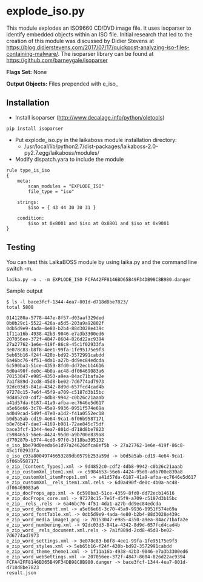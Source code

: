 explode_iso.py
================

This module explodes an ISO9660 CD/DVD image file. It uses isoparser to identify embedded objects within an ISO file. Initial research that led
to the creation of this module was discussed by Didier Stevens at https://blog.didierstevens.com/2017/07/17/quickpost-analyzing-iso-files-containing-malware/.
The isoparser library can be found at https://github.com/barneygale/isoparser

**Flags Set:** None

**Output Objects:** Files prepended with e_iso_

Installation
---
* Install isoparser (http://www.decalage.info/python/oletools)
```
pip install isoparser
```
* Put explode_iso.py in the laikaboss module installation directory:
  * /usr/local/lib/python2.7/dist-packages/laikaboss-2.0-py2.7.egg/laikaboss/modules/
* Modify dispatch.yara to include the module
```
rule type_is_iso
{
    meta:
        scan_modules = "EXPLODE_ISO"
        file_type = "iso"

    strings:
        $iso = { 43 44 30 30 31 }

    condition:
        $iso at 0x8001 and $iso at 0x8801 and $iso at 0x9001
}
```

Testing
---
You can test this LaikaBOSS module by using laika.py and the command line switch -m. 
```
laika.py -o . -m EXPLODE_ISO FCFA42FF8146BD65B49F34DB98C8B980.danger
```

Sample output
```
$ ls -l bace3fcf-1344-4ea7-801d-d718d8be7823/
total 5808

0141280a-5778-447e-8f57-d03aaf329ded
0b0b29c1-5522-426a-a5d5-203a9a92802f
0db5d9e9-4ada-4e80-b2b4-88d3028e439c
1f11a16b-4938-42b3-9046-e7a3b3300ed6
207056ee-372f-4847-8604-826d22ac9394
27a27762-1e6e-419f-86c8-45c1f02933fa
3e078c83-b8f8-4ee1-99fa-1fe95175e9f3
5eb65b16-f24f-420b-bd92-3572991cabdd
6a46bc76-4f51-4da1-a27b-dd9ec84edcda
6c590ba3-51ce-4359-8fd0-dd72ecb14616
6d0a490f-de0c-4b0a-ac48-df06469083a6
70153047-e985-4350-a9ea-84ac71bafa2e
7a1f889d-2cd8-45d8-be02-7d6774ad7973
92dc03d3-841a-4342-8d9d-657fcd4cad4b
97278c15-7e6f-45f9-a709-c5187d3b15bc
9d4852c0-cdf2-4db8-9942-c0b26c21aaab
a41d57da-6187-41a9-afba-ec7646e5d617
a5e66e66-3c70-45a9-9936-0951f574e69a
ad049cad-549f-47e0-a1d2-f41a0552ec18
b0d5a5ab-cd19-4e64-9ca1-6f06b9587171
b8e76b47-dae7-4169-b981-72ae845c75df
bace3fcf-1344-4ea7-801d-d718d8be7823
c5984653-56e6-4424-95d0-a9b700e839a8
d770287b-b374-4cd0-97f0-3f18ba395132
e_iso_bbe79d0eeda6e1d97a24626dfca8ef5b -> 27a27762-1e6e-419f-86c8-45c1f02933fa
e_iso_c93a80049746653289db0579b253a59d -> b0d5a5ab-cd19-4e64-9ca1-6f06b9587171
e_zip_[Content_Types].xml -> 9d4852c0-cdf2-4db8-9942-c0b26c21aaab
e_zip_customXml_item1.xml -> c5984653-56e6-4424-95d0-a9b700e839a8
e_zip_customXml_itemProps1.xml -> a41d57da-6187-41a9-afba-ec7646e5d617
e_zip_customXml__rels_item1.xml.rels -> 6d0a490f-de0c-4b0a-ac48-df06469083a6
e_zip_docProps_app.xml -> 6c590ba3-51ce-4359-8fd0-dd72ecb14616
e_zip_docProps_core.xml -> 97278c15-7e6f-45f9-a709-c5187d3b15bc
e_zip__rels_.rels -> 6a46bc76-4f51-4da1-a27b-dd9ec84edcda
e_zip_word_document.xml -> a5e66e66-3c70-45a9-9936-0951f574e69a
e_zip_word_fontTable.xml -> 0db5d9e9-4ada-4e80-b2b4-88d3028e439c
e_zip_word_media_image1.png -> 70153047-e985-4350-a9ea-84ac71bafa2e
e_zip_word_numbering.xml -> 92dc03d3-841a-4342-8d9d-657fcd4cad4b
e_zip_word__rels_document.xml.rels -> 7a1f889d-2cd8-45d8-be02-7d6774ad7973
e_zip_word_settings.xml -> 3e078c83-b8f8-4ee1-99fa-1fe95175e9f3
e_zip_word_styles.xml -> 5eb65b16-f24f-420b-bd92-3572991cabdd
e_zip_word_theme_theme1.xml -> 1f11a16b-4938-42b3-9046-e7a3b3300ed6
e_zip_word_webSettings.xml -> 207056ee-372f-4847-8604-826d22ac9394
FCFA42FF8146BD65B49F34DB98C8B980.danger -> bace3fcf-1344-4ea7-801d-d718d8be7823
result.json

```
